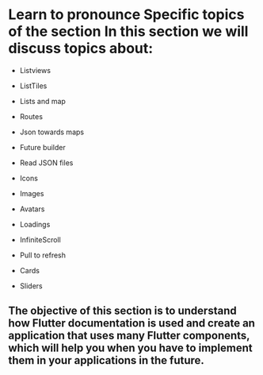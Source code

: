 # Learn to pronounce Specific topics of the section In this section we will discuss topics about:

* Listviews

* ListTiles

* Lists and map

* Routes

* Json towards maps

* Future builder

* Read JSON files

* Icons

* Images

* Avatars

* Loadings

* InfiniteScroll

* Pull to refresh

* Cards

* Sliders


## The objective of this section is to understand how Flutter documentation is used and create an application that uses many Flutter components, which will help you when you have to implement them in your applications in the future.
